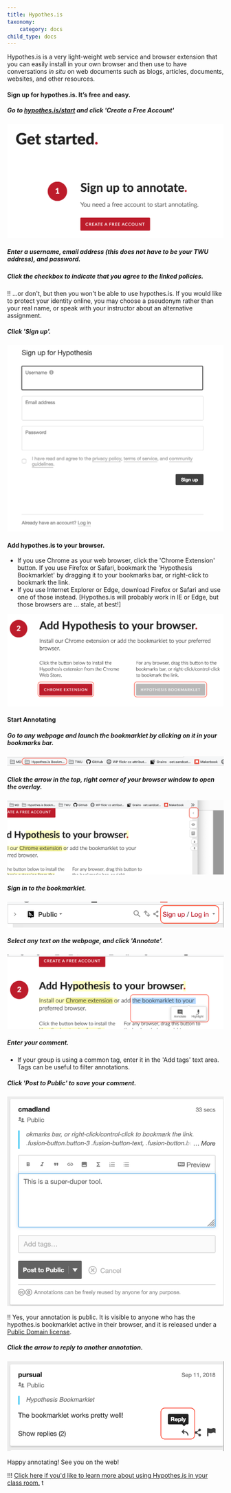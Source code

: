 ```yaml
---
title: Hypothes.is
taxonomy:
    category: docs
child_type: docs
---
```


Hypothes.is is a very light-weight web service and browser extension that you can easily install in your own browser and then use to have conversations *in situ* on web documents such as blogs, articles, documents, websites, and other resources.

#### Sign up for hypothes.is. It’s free and easy.

##### Go to [hypothes.is/start](https://hypothes.is/start) and click 'Create a Free Account'

![](hypothes-is-1.png)

##### Enter a username, email address (this does not have to be your TWU address), and password.
##### Click the checkbox to indicate that you agree to the linked policies.
!! ...or don't, but then you won't be able to use hypothes.is. If you would like to protect your identity online, you may choose a pseudonym rather than your real name, or speak with your instructor about an alternative assignment.

##### Click 'Sign up'.

![](hypothes-is-2.png)

#### Add hypothes.is to your browser.

- If you use Chrome as your web browser, click the 'Chrome Extension' button. If you use Firefox or Safari, bookmark the 'Hypothesis Bookmarklet' by dragging it to your bookmarks bar, or right-click to bookmark the link.
- If you use Internet Explorer or Edge, download Firefox or Safari and use one of those instead. [Hypothes.is will probably work in IE or Edge, but those browsers are ... stale, at best!]

![](hypothes-is-3.png)

#### Start Annotating

##### Go to any webpage and launch the bookmarklet by clicking on it in your bookmarks bar.

![](hypothes-is-4.png)

##### Click the arrow in the top, right corner of your browser window to open the overlay.

![](hypothes-is-5.png)

##### Sign in to the bookmarklet.

![](pages/06.other-web-tools/01.hypothes.is/hypothes-is-6.png)

##### Select any text on the webpage, and click 'Annotate'.

![](hypothes-is-7.png)

##### Enter your comment.
- If your group is using a common tag, enter it in the 'Add tags' text area. Tags can be useful to filter annotations.

##### Click 'Post to Public' to save your comment.

![](hypothes-is-8.png)

!! Yes, your annotation is public. It is visible to anyone who has the hypothes.is bookmarklet active in their browser, and it is released under a [Public Domain license](https://creativecommons.org/share-your-work/public-domain/).

##### Click the arrow to reply to another annotation.

![](hypothes-is-9.png)

Happy annotating! See you on the web!

!!! [Click here if you'd like to learn more about using Hypothes.is in your class room.](https://web.hypothes.is/education/)
t
